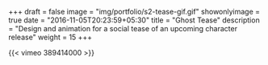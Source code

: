 +++
draft = false
image = "img/portfolio/s2-tease-gif.gif"
showonlyimage = true
date = "2016-11-05T20:23:59+05:30"
title = "Ghost Tease"
description = "Design and animation for a social tease of an upcoming character release"
weight = 15
+++

{{< vimeo 389414000 >}}